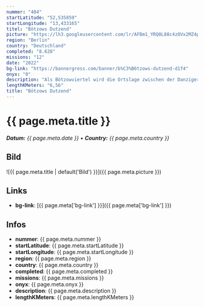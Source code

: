 ```yaml
---
nummer: "404"
startLatitude: "52,535859"
startLongitude: "13,433165"
titel: "Bötzows Dutzend"
picture: "https://lh3.googleusercontent.com/lr/AFBm1_YRQ0L88c4zOVx2MZ4pllC8g7j_zjMr_3nstgvqHl2tTUBHyFkQ1SqB7E1xnnY6AerouUf7g8-xeIyYqzX19-2wtHZu_KnUjraTNEbwsCcTiRbKL1FskF4_GoXxuc9GW6njeuCeHvcnF--iSuWMl7TOMJdRt_JsnxoflsnUKx2scWxsr6Gb4Kzr_T_n0Q86cBGVBEcolglQdSA8UW8YZBBwn-ANiwdJ-Bkwd2mRBUCrJrjIZv_nfDrs-czexThPKCKxoESZWxsCZ8QeajMGdxuHma3SZqss-SYiSuZL0Q8YbRMwOmJ2Hbf1ptfVFiP_tciMhn_jNvrwM0xXa-nCIm6HAbbzd7fXN9tenzb1lJtP_24JgWRRnz5fT8JpoHylI7MWsIbKyc3W_wSFW9oUNX9n_7XlO8TiOaP8ELXvKzJ8kpQan6KeLVwkc-v9avUX1uT1plwbfgIIflGiWFbdCdAWIObNnIwK_clCrrpH_1tm2GDv_x91dfYBOOhZuIWTGlPpwzAqE7L8eIeVHIeNYfECqQsgO7dBnYILqWK6aNfFkoy-e2gouzRVQJIQzPkQ6GBgUrdHpjVlxPZLghl_-bsb7RtkfQpoJrxJsBLGSEVolTlUebmvx9eHzMjwyoHjCsE3iSapV5tUiPVpYudV7HSreacwyMraGf2Hp1IRPYizRA0Y-ZixYL29FjavYb2aNWEXT1D6hKk8BkodBEbr9hCIEhxm7XP1wpuLjhgPEKhJ-UhMRKzLPfa51Z5WdIHf6SqOWV8rowRafq3z1Z-1M0hpPqQTmV_FyWhhJjUAhjotBGFX_a9HLj07Y8jAbnfam8n3D0Z9VCQCwoFg3Gh6L8-JMRo1sjTPIGQ1"
region: "Berlin"
country: "Deutschland"
completed: "8.628"
missions: "12"
date: "2022"
bg-link: "https://bannergress.com/banner/b%C3%B6tzows-dutzend-d1f4"
onyx: "0"
description: "Als Bötzowviertel wird die Ortslage zwischen der Danziger Straße im Nordosten, dem Volkspark Friedrichshain im Süden und der Greifswalder Straße im Nordwesten bezeichnet."
lengthKMeters: "6,56"
title: "Bötzows Dutzend"
---
```


# {{ page.meta.title }}
_**Datum:** {{ page.meta.date }} • **Country:** {{ page.meta.country }}_

## Bild
![{{ page.meta.title | default('Bild') }}]({{ page.meta.picture }})

## Links
- **bg-link**: [{{ page.meta['bg-link'] }}]({{ page.meta['bg-link'] }})

## Infos
- **nummer**: {{ page.meta.nummer }}
- **startLatitude**: {{ page.meta.startLatitude }}
- **startLongitude**: {{ page.meta.startLongitude }}
- **region**: {{ page.meta.region }}
- **country**: {{ page.meta.country }}
- **completed**: {{ page.meta.completed }}
- **missions**: {{ page.meta.missions }}
- **onyx**: {{ page.meta.onyx }}
- **description**: {{ page.meta.description }}
- **lengthKMeters**: {{ page.meta.lengthKMeters }}

